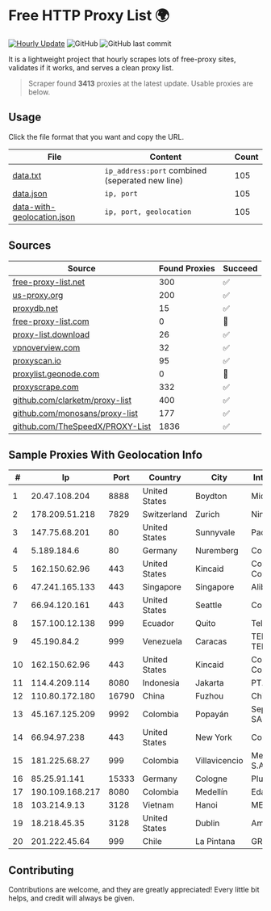 
# Free HTTP Proxy List 🌍

[![Hourly Update](https://github.com/mertguvencli/http-proxy-list/actions/workflows/main.yml/badge.svg?branch=main)](https://github.com/mertguvencli/http-proxy-list/actions/workflows/main.yml)
![GitHub](https://img.shields.io/github/license/mertguvencli/http-proxy-list)
![GitHub last commit](https://img.shields.io/github/last-commit/mertguvencli/http-proxy-list)

It is a lightweight project that hourly scrapes lots of free-proxy sites, validates if it works, and serves a clean proxy list.


> Scraper found **3413** proxies at the latest update. Usable proxies are below.

## Usage

Click the file format that you want and copy the URL.


|File|Content|Count|
|----|-------|-----|
|[data.txt](https://raw.githubusercontent.com/mertguvencli/http-proxy-list/main/proxy-list/data.txt)|`ip_address:port` combined (seperated new line)|105|
|[data.json](https://raw.githubusercontent.com/mertguvencli/http-proxy-list/main/proxy-list/data.json)|`ip, port`|105|
|[data-with-geolocation.json](https://raw.githubusercontent.com/mertguvencli/http-proxy-list/main/proxy-list/data-with-geolocation.json)|`ip, port, geolocation`|105|

## Sources

|Source|Found Proxies|Succeed|
|------|-------------|-------|
|[free-proxy-list.net](https://free-proxy-list.net)|300|✅|
|[us-proxy.org](https://www.us-proxy.org)|200|✅|
|[proxydb.net](http://proxydb.net)|15|✅|
|[free-proxy-list.com](https://free-proxy-list.com/?page=&port=&type%5B%5D=http&type%5B%5D=https&up_time=0&search=Search)|0|🚫|
|[proxy-list.download](https://www.proxy-list.download/HTTP)|26|✅|
|[vpnoverview.com](https://vpnoverview.com/privacy/anonymous-browsing/free-proxy-servers)|32|✅|
|[proxyscan.io](https://www.proxyscan.io)|95|✅|
|[proxylist.geonode.com](https://proxylist.geonode.com/api/proxy-list?limit=300&page=1&sort_by=lastChecked&sort_type=desc&protocols=http,https)|0|🚫|
|[proxyscrape.com](https://api.proxyscrape.com/v2/?request=displayproxies&protocol=http&timeout=10000&country=all&ssl=all&anonymity=all)|332|✅|
|[github.com/clarketm/proxy-list](https://raw.githubusercontent.com/clarketm/proxy-list/master/proxy-list-raw.txt)|400|✅|
|[github.com/monosans/proxy-list](https://raw.githubusercontent.com/monosans/proxy-list/main/proxies/http.txt)|177|✅|
|[github.com/TheSpeedX/PROXY-List](https://raw.githubusercontent.com/TheSpeedX/PROXY-List/master/http.txt)|1836|✅|


## Sample Proxies With Geolocation Info

|#|Ip|Port|Country|City|Internet Service Provider|
|-|--|----|-------|----|-------------------------|
|1|20.47.108.204|8888|United States|Boydton|Microsoft Corporation|
|2|178.209.51.218|7829|Switzerland|Zurich|Nine Internet Solutions AG|
|3|147.75.68.201|80|United States|Sunnyvale|Packet Host, Inc.|
|4|5.189.184.6|80|Germany|Nuremberg|Contabo GmbH|
|5|162.150.62.96|443|United States|Kincaid|Comcast Cable Communications, LLC|
|6|47.241.165.133|443|Singapore|Singapore|Alibaba.com LLC|
|7|66.94.120.161|443|United States|Seattle|Contabo Inc.|
|8|157.100.12.138|999|Ecuador|Quito|Telconet S.A|
|9|45.190.84.2|999|Venezuela|Caracas|TELECOM.CORPORATIVAS TELECORP, C.A|
|10|162.150.62.96|443|United States|Kincaid|Comcast Cable Communications, LLC|
|11|114.4.209.114|8080|Indonesia|Jakarta|PT. INDOSAT Tbk|
|12|110.80.172.180|16790|China|Fuzhou|Chinanet|
|13|45.167.125.209|9992|Colombia|Popayán|Sepcom Comunicaciones SAS|
|14|66.94.97.238|443|United States|New York|Contabo Inc.|
|15|181.225.68.27|999|Colombia|Villavicencio|Media Commerce Partners S.A|
|16|85.25.91.141|15333|Germany|Cologne|PlusServer GmbH|
|17|190.109.168.217|8080|Colombia|Medellín|Edatel S.a. E.S.P|
|18|103.214.9.13|3128|Vietnam|Hanoi|MEGACORE|
|19|18.218.45.35|3128|United States|Dublin|Amazon.com, Inc.|
|20|201.222.45.64|999|Chile|La Pintana|GRUPO ULLOA SpA|



## Contributing

Contributions are welcome, and they are greatly appreciated! Every
little bit helps, and credit will always be given.

